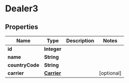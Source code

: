 # Dealer3

## Properties
Name | Type | Description | Notes
------------ | ------------- | ------------- | -------------
**id** | **Integer** |  | 
**name** | **String** |  | 
**countryCode** | **String** |  | 
**carrier** | [**Carrier**](Carrier.md) |  |  [optional]
